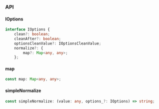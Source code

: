 

### API

#### IOptions

```ts
interface IOptions {
    clean?: boolean;
    cleanAfter?: boolean;
    optionsCleanValue?: IOptionsCleanValue;
    normalize?: {
        map?: Map<any, any>;
    };
```

#### map

```ts
const map: Map<any, any>;
```

#### simpleNormalize

```ts
const simpleNormalize: (value: any, options_?: IOptions) => string;
```

